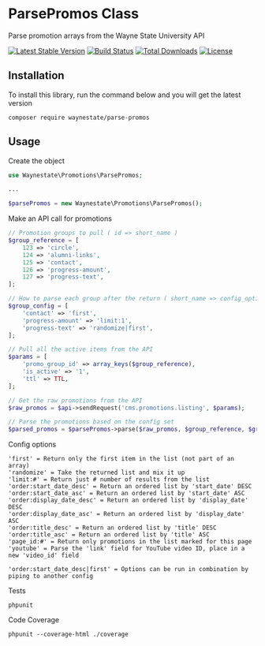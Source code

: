 ParsePromos Class
============

Parse promotion arrays from the Wayne State University API

[![Latest Stable Version](https://poser.pugx.org/waynestate/parse-promos/v/stable.svg)](https://packagist.org/packages/waynestate/parse-promos)
[![Build Status](https://travis-ci.org/waynestate/parse-promos.svg?branch=develop)](https://travis-ci.org/waynestate/parse-promos)
[![Total Downloads](https://poser.pugx.org/waynestate/parse-promos/downloads.svg)](https://packagist.org/packages/waynestate/parse-promos)
[![License](https://poser.pugx.org/waynestate/parse-promos/license.svg)](https://packagist.org/packages/waynestate/parse-promos)

Installation
------------

To install this library, run the command below and you will get the latest version

    composer require waynestate/parse-promos


Usage
------------

Create the object

```php
use Waynestate\Promotions\ParsePromos;

...

$parsePromos = new Waynestate\Promotions\ParsePromos();
```

Make an API call for promotions

```php
// Promotion groups to pull ( id => short_name )
$group_reference = [
    123 => 'circle',
    124 => 'alumni-links',
    125 => 'contact',
    126 => 'progress-amount',
    127 => 'progress-text',
];

// How to parse each group after the return ( short_name => config_option )
$group_config = [
    'contact' => 'first',
    'progress-amount' => 'limit:1',
    'progress-text' => 'randomize|first',
];

// Pull all the active items from the API
$params = [
    'promo_group_id' => array_keys($group_reference),
    'is_active' => '1',
    'ttl' => TTL,
];

// Get the raw promotions from the API
$raw_promos = $api->sendRequest('cms.promotions.listing', $params);

// Parse the promotions based on the config set
$parsed_promos = $parsePromos->parse($raw_promos, $group_reference, $group_config);
```

Config options

```
'first' = Return only the first item in the list (not part of an array)
'randomize' = Take the returned list and mix it up
'limit:#' = Return just # number of results from the list
'order:start_date_desc' = Return an ordered list by 'start_date' DESC
'order:start_date_asc' = Return an ordered list by 'start_date' ASC
'order:display_date_desc' = Return an ordered list by 'display_date' DESC
'order:display_date_asc' = Return an ordered list by 'display_date' ASC
'order:title_desc' = Return an ordered list by 'title' DESC
'order:title_asc' = Return an ordered list by 'title' ASC
'page_id:#' = Return only promotions in the list marked for this page
'youtube' = Parse the 'link' field for YouTube video ID, place in a new 'video_id' field

'order:start_date_desc|first' = Options can be run in combination by piping to another config
```

Tests

    phpunit

Code Coverage

    phpunit --coverage-html ./coverage